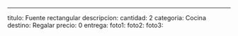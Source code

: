 ---
titulo: Fuente rectangular
descripcion: 
cantidad: 2
categoria: Cocina
destino: Regalar
precio: 0
entrega: 
foto1: 
foto2: 
foto3: 
